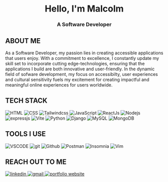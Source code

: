 <div align="center">
  <h1>Hello, I'm Malcolm</h1>
  <h3>A Software Developer</h3>
</div>

<h2>ABOUT ME</h3>
<p>
As a Software Developer, my passion lies in creating accessible applications that users enjoy. With a commitment to excellence, I constantly update my skill set to incorporate cutting edge-technologies, ensuring that the applications I build are both innovative and user-friendly. In the dynamic field of sofware development, my focus on accessibilty, user experiences and cultural sensitivity fuels my excitement for creating impactful and meaningful online experiences for users worldwide.
</p>

<div>
  <h2>TECH STACK</h2>
  <img alt="HTML" src="https://img.shields.io/badge/-HTML-fafafa.svg?style=for-the-badge&logo=html5&logoColor=black" />
  <img alt="CSS" src="https://img.shields.io/badge/-CSS-fafafa.svg?style=for-the-badge&logo=css3&logoColor=black" />
  <img alt="Tailwindcss" src="https://img.shields.io/badge/-Tailwindcss-fafafa.svg?style=for-the-badge&logo=tailwindcss&logoColor=black" />
  <img alt="JavaScript" src="https://img.shields.io/badge/-JavaScript-fafafa.svg?style=for-the-badge&logo=javascript&logoColor=black" />
  <img alt="ReactJs" src="https://img.shields.io/badge/-Reactjs-fafafa.svg?style=for-the-badge&logo=react&logoColor=black" />
  <img alt="Nodejs" src="https://img.shields.io/badge/-nodejs-fafafa.svg?style=for-the-badge&logo=node.js&logoColor=black" />
  <img alt="expressjs" src="https://img.shields.io/badge/-expressjs-fafafa.svg?style=for-the-badge&logo=express&logoColor=black" />
  <img alt="Vite" src="https://img.shields.io/badge/-vite-fafafa.svg?style=for-the-badge&logo=vite&logoColor=black" />
  <img alt="Python" src="https://img.shields.io/badge/-Python-fafafa.svg?style=for-the-badge&logo=python&logoColor=black" />
  <img alt="Django" src="https://img.shields.io/badge/-Django-fafafa.svg?style=for-the-badge&logo=django&logoColor=black" />
  <img alt="MySQL" src="https://img.shields.io/badge/-MySQL-fafafa.svg?style=for-the-badge&logo=mysql&logoColor=black" />
  <img alt="MongoDB" src="https://img.shields.io/badge/-Mongodb-fafafa.svg?style=for-the-badge&logo=mongodb&logoColor=black" />
</div>

<div>
  <h2>TOOLS I USE</h2>
  <img alt="VSCODE" src="https://img.shields.io/badge/-vscode-fafafa.svg?style=for-the-badge&logo=visualstudiocode&logoColor=black" />
  <img alt="git" src="https://img.shields.io/badge/-git-fafafa.svg?style=for-the-badge&logo=git&logoColor=black" />
  <img alt="Github" src="https://img.shields.io/badge/-github-fafafa.svg?style=for-the-badge&logo=github&logoColor=black" />
  <img alt="Postman" src="https://img.shields.io/badge/-postman-fafafa.svg?style=for-the-badge&logo=postman&logoColor=black" />
  <img alt="Insomnia" src="https://img.shields.io/badge/-insomnia-fafafa.svg?style=for-the-badge&logo=insomnia&logoColor=black" />
  <img alt="Vim" src="https://img.shields.io/badge/-vim-fafafa.svg?style=for-the-badge&logo=vim&logoColor=black" />
</div>

<div>
  <h2>REACH OUT TO ME</h2>
  <a href="https://www.linkedin.com/in/allan-njoroge-0177b2270/" target="_blank">
    <img alt="linkedin" src="https://img.shields.io/badge/-linkedin-fafafa.svg?style=for-the-badge&logo=linkedin&logoColor=black" />
  </a>
  <a href="mailto:http://allandavis254@gmail.com" target="_blank">
    <img alt="gmail" src="https://img.shields.io/badge/gmail-fafafa.svg?style=for-the-badge&logo=gmail&logoColor=black" />
  </a>
  <a href="http://justallan.netlify.app" target="_blank">
    <img alt="portfolio website" src="https://img.shields.io/badge/-my portfolio-fafafa.svg?style=for-the-badge&logo=internet&logoColor=black" />
  </a>
</div>
